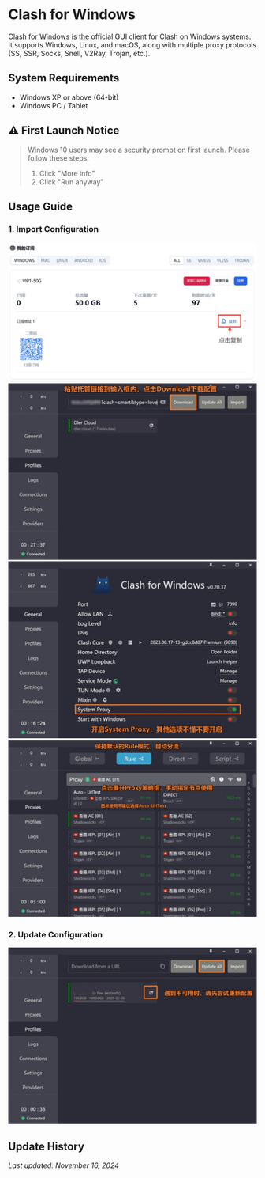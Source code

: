 # Clash for Windows

[Clash for Windows](https://github.com/clashdownload/Clash_for_Windows/releases/download/0.20.39/Clash.for.Windows.Setup.0.20.39.exe) is the official GUI client for Clash on Windows systems. It supports Windows, Linux, and macOS, along with multiple proxy protocols (SS, SSR, Socks, Snell, V2Ray, Trojan, etc.).

## System Requirements

- Windows XP or above (64-bit)
- Windows PC / Tablet

## ⚠️ First Launch Notice
>
> Windows 10 users may see a security prompt on first launch. Please follow these steps:
>
> 1. Click "More info"
> 2. Click "Run anyway"

## Usage Guide

### 1. Import Configuration

![Image 3](clash-for-Windows-03.png)
![Image 4](clash-for-Windows-04.png)
![Image 5](clash-for-Windows-05.png)
![Image 6](clash-for-Windows-06.png)

### 2. Update Configuration

![Image 7](clash-for-Windows-07.png)

## Update History

*Last updated: November 16, 2024*
